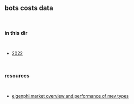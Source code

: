 ## bots costs data

<br>

### in this dir

<br>

* [2022](2022.md)


<br>

### resources

<br>

* [eigenphi market overview and performance of mev types](https://beta.eigenphi.io/)
